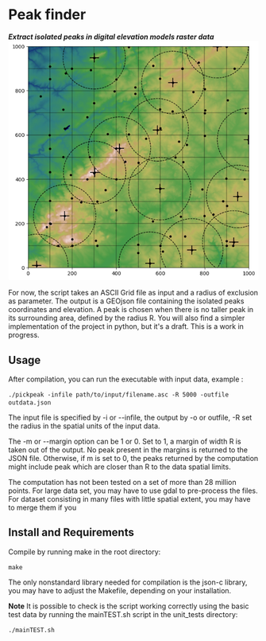 # Peak finder
_**Extract isolated peaks in digital elevation models raster data**_
![Example of raster data peaks with radius of exclusion](test.png)

For now, the script takes an ASCII Grid file as input and a radius of exclusion as parameter.
The output is a GEOjson file containing the isolated peaks coordinates and elevation.
A peak is chosen when there is no taller peak in its surrounding area, defined by the radius R.
You will also find a simpler implementation of the project in python, but it's a draft.
This is a work in progress.

## Usage
After compilation, you can run the executable with input data, example :

    ./pickpeak -infile path/to/input/filename.asc -R 5000 -outfile outdata.json

The input file is specified by -i or --infile, the output by -o or outfile, -R set the radius in
the spatial units of the input data.

The -m or --margin option can be 1 or 0. Set to 1, a margin of width R is taken out of the output.
No peak present in the margins is returned to the JSON file. Otherwise, if m is set to 0, the peaks
returned by the computation might include peak which are closer than R to the data spatial limits.

The computation has not been tested on a set of more than 28 million points. 
For large data set, you may have to use gdal to pre-process the files. 
For dataset consisting in many files with little spatial extent,
you may have to merge them if you 
## Install and Requirements
Compile by running make in the root directory:

    make

The only nonstandard library needed for compilation is the json-c library,
you may have to adjust the Makefile, depending on your installation. 

**Note**
It is possible to check is the script working correctly using the basic 
test data by running the mainTEST.sh script in the unit_tests directory:

    ./mainTEST.sh
    




